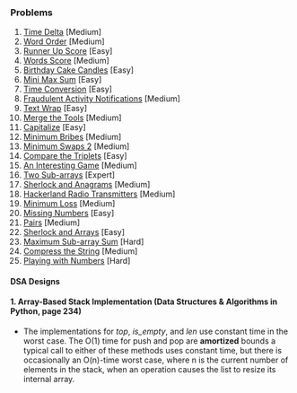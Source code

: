 ### Problems

1. [Time Delta](https://www.hackerrank.com/challenges/python-time-delta) [Medium]
2. [Word Order](https://www.hackerrank.com/challenges/word-order) [Medium]
3. [Runner Up Score](https://www.hackerrank.com/challenges/find-second-maximum-number-in-a-list) [Easy]
4. [Words Score](https://www.hackerrank.com/challenges/words-score) [Medium]
5. [Birthday Cake Candles](https://www.hackerrank.com/challenges/birthday-cake-candles) [Easy]
6. [Mini Max Sum](https://www.hackerrank.com/challenges/mini-max-sum) [Easy]
7. [Time Conversion](https://www.hackerrank.com/challenges/time-conversion) [Easy]
8. [Fraudulent Activity Notifications](https://www.hackerrank.com/challenges/fraudulent-activity-notifications) [Medium]
9. [Text Wrap](https://www.hackerrank.com/challenges/text-wrap) [Easy]
10. [Merge the Tools](https://www.hackerrank.com/challenges/merge-the-tools) [Medium]
11. [Capitalize](https://www.hackerrank.com/challenges/capitalize) [Easy]
12. [Minimum Bribes](https://www.hackerrank.com/challenges/new-year-chaos) [Medium]
13. [Minimum Swaps 2](https://www.hackerrank.com/challenges/minimum-swaps-2) [Medium]
14. [Compare the Triplets](https://www.hackerrank.com/challenges/compare-the-triplets/) [Easy]
15. [An Interesting Game](https://www.hackerrank.com/challenges/an-interesting-game-1) [Medium]
16. [Two Sub-arrays](https://www.hackerrank.com/challenges/two-subarrays/) [Expert]
17. [Sherlock and Anagrams](https://www.hackerrank.com/challenges/sherlock-and-anagrams) [Medium]
18. [Hackerland Radio Transmitters](https://www.hackerrank.com/challenges/hackerland-radio-transmitters) [Medium]
19. [Minimum Loss](https://www.hackerrank.com/challenges/minimum-loss/) [Medium]
20. [Missing Numbers](https://www.hackerrank.com/challenges/missing-numbers) [Easy]
21. [Pairs](https://www.hackerrank.com/challenges/pairs/) [Medium]
22. [Sherlock and Arrays](https://www.hackerrank.com/challenges/sherlock-and-array) [Easy]
23. [Maximum Sub-array Sum](https://www.hackerrank.com/challenges/maximum-subarray-sum) [Hard]
24. [Compress the String](https://www.hackerrank.com/challenges/compress-the-string/) [Medium]
25. [Playing with Numbers](https://www.hackerrank.com/challenges/playing-with-numbers) [Hard]

#### DSA Designs

#### 1. Array-Based Stack Implementation (Data Structures & Algorithms in Python, page 234)

- The implementations for _top_, _is_empty_, and _len_ use constant time in the worst case. The O(1) time for push and
  pop are **amortized** bounds a typical call to either of these methods uses constant time, but there is occasionally
  an O(n)-time worst case, where n is the current number of elements in the stack, when an operation causes the list to
  resize its internal array.

